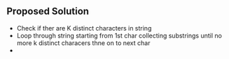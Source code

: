 ## Proposed Solution

- Check if ther are  K distinct characters in string
- Loop through string starting from 1st char collecting substrings until no more k distinct characers thne on to next char
- 